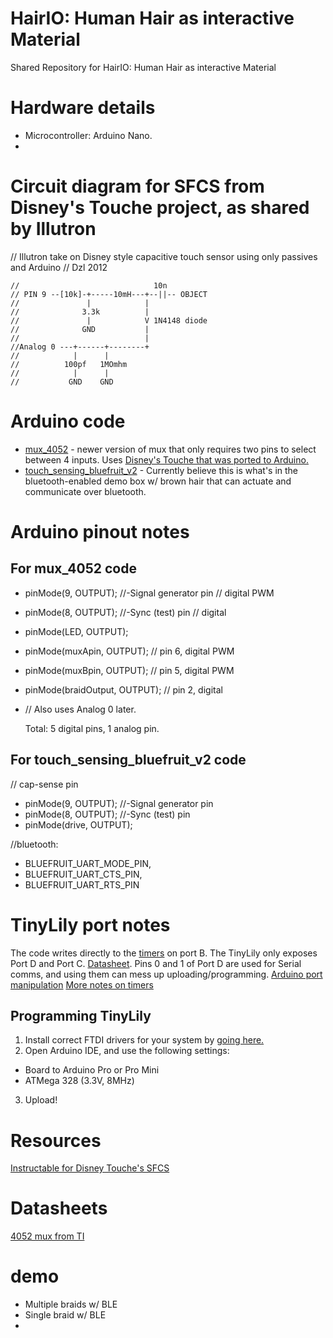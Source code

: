 # HairIO: Human Hair as interactive Material
Shared Repository for HairIO: Human Hair as interactive Material

# Hardware details
- Microcontroller: Arduino Nano.
- 

# Circuit diagram for SFCS from Disney's Touche project, as shared by Illutron
// Illutron take on Disney style capacitive touch sensor using only passives and Arduino
// Dzl 2012


```
//                              10n
// PIN 9 --[10k]-+-----10mH---+--||-- OBJECT
//               |            |
//              3.3k          |
//               |            V 1N4148 diode
//              GND           |
//                            |
//Analog 0 ---+------+--------+
//            |      |
//          100pf   1MOmhm
//            |      |
//           GND    GND
```

# Arduino code
- [mux_4052](https://github.com/cdierk/EEPP/tree/master/4052_mux_test_code) - newer version of mux that only requires two pins to select between 4 inputs. Uses [Disney's Touche that was ported to Arduino.](http://www.instructables.com/id/Touche-for-Arduino-Advanced-touch-sensing/)
- [touch_sensing_bluefruit_v2](https://github.com/cdierk/EEPP/tree/master/touch_sensing_bluefruit_v2) - Currently believe this is what's in the bluetooth-enabled demo box w/ brown hair that can actuate and communicate over bluetooth.

# Arduino pinout notes
## For mux_4052 code
- pinMode(9, OUTPUT);       //-Signal generator pin  // digital PWM
- pinMode(8, OUTPUT);       //-Sync (test) pin       // digital
- pinMode(LED, OUTPUT);
- pinMode(muxApin, OUTPUT);                          // pin 6, digital PWM
- pinMode(muxBpin, OUTPUT);                          // pin 5, digital PWM
- pinMode(braidOutput, OUTPUT);                      // pin 2, digital
- // Also uses Analog 0 later.
  
  Total: 5 digital pins, 1 analog pin.
  
## For touch_sensing_bluefruit_v2 code
// cap-sense pin
- pinMode(9, OUTPUT);       //-Signal generator pin
- pinMode(8, OUTPUT);       //-Sync (test) pin
- pinMode(drive, OUTPUT);

 //bluetooth:
- BLUEFRUIT_UART_MODE_PIN,
- BLUEFRUIT_UART_CTS_PIN, 
- BLUEFRUIT_UART_RTS_PIN

# TinyLily port notes
The code writes directly to the [timers](https://playground.arduino.cc/Main/TimerPWMCheatsheet) on port B. 
The TinyLily only exposes Port D and Port C. [Datasheet](https://cdn.shopify.com/s/files/1/1125/2198/files/ASM2101_Rev3.pdf?1845274497776763656). 
Pins 0 and 1 of Port D are used for Serial comms, and using them can mess up uploading/programming.
[Arduino port manipulation](https://playground.arduino.cc/Learning/PortManipulation)
[More notes on timers](http://forum.arduino.cc/index.php?topic=43581.0)

## Programming TinyLily
1. Install correct FTDI drivers for your system by [going here.](http://www.ftdichip.com/Drivers/VCP.htm)
2. Open Arduino IDE, and use the following settings:
- Board to Arduino Pro or Pro Mini
- ATMega 328 (3.3V, 8MHz)
3. Upload!

# Resources
[Instructable for Disney Touche's SFCS](http://www.instructables.com/id/Touche-for-Arduino-Advanced-touch-sensing/)

# Datasheets
[4052 mux from TI](http://www.ti.com/lit/ds/symlink/cd4051b.pdf)

# demo
- Multiple braids w/ BLE
- Single braid w/ BLE
- 
